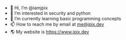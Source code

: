 - 👋 Hi, I’m @iamjpix
- 👀 I’m interested in security and python
- 🌱 I’m currently learning basic programming concepts
- 📫 How to reach me by email at me@jpix.dev
- 🌎 My website is https://www.jpix.dev

<!---
iamjpix/iamjpix is a ✨ special ✨ repository because its `README.md` (this file) appears on your GitHub profile.
You can click the Preview link to take a look at your changes.
--->
